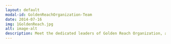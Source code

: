 ```yaml
---
layout: default
modal-id: GoldenReachOrganization-Team
date: 2014-07-16
img: 1GoldenReach.jpg
alt: image-alt
description: Meet the dedicated leaders of Golden Reach Organization, a youth-driven team making an impact.
---
```

